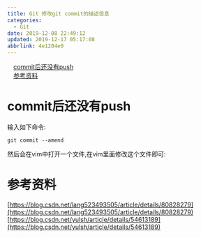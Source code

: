 ```yaml
---
title: Git 修改git commit的描述信息
categories: 
  - Git
date: 2019-12-08 22:49:12
updated: 2019-12-17 05:17:08
abbrlink: 4e1204e0
---
```

<div id='my_toc'><a href="/blog/4e1204e0/#commit后还没有push" class="header_1">commit后还没有push</a><br><a href="/blog/4e1204e0/#参考资料" class="header_1">参考资料</a><br></div>
<style>.header_1{margin-left: 1em;}.header_2{margin-left: 2em;}.header_3{margin-left: 3em;}.header_4{margin-left: 4em;}.header_5{margin-left: 5em;}.header_6{margin-left: 6em;}</style>
<!--more-->
<script>if (navigator.platform.search('arm')==-1){document.getElementById('my_toc').style.display = 'none';}var e,p = document.getElementsByTagName('p');while (p.length>0) {e = p[0];e.parentElement.removeChild(e);}</script>

<!--end-->
# commit后还没有push
输入如下命令:
```shell
git commit --amend
```
然后会在vim中打开一个文件,在vim里面修改这个文件即可:

# 参考资料
[https://blog.csdn.net/lang523493505/article/details/80828279](https://blog.csdn.net/lang523493505/article/details/80828279)
[https://blog.csdn.net/yulsh/article/details/54613189](https://blog.csdn.net/yulsh/article/details/54613189)
